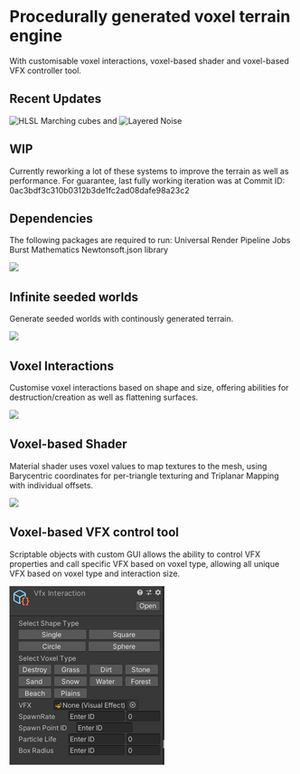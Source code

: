 # Procedurally generated voxel terrain engine
With customisable voxel interactions, voxel-based shader and voxel-based VFX controller tool.

## Recent Updates
![HLSL Marching cubes](https://github.com/Banananaman91/UnityVoxel/blob/main/Assets/Scripts/VoxelTerrain/MMesh/MarchingCubes.compute) and ![Layered Noise](https://github.com/Banananaman91/UnityVoxel/blob/main/Assets/Scripts/VoxelTerrain/MMesh/NoiseGenerator.compute)

## WIP
Currently reworking a lot of these systems to improve the terrain as well as performance.
For guarantee, last fully working iteration was at
Commit ID: 0ac3bdf3c310b0312b3de1fc2ad08dafe98a23c2

## Dependencies
The following packages are required to run:
Universal Render Pipeline
Jobs
Burst
Mathematics
Newtonsoft.json library

![](VoxelWorld.gif)

## Infinite seeded worlds
Generate seeded worlds with continously generated terrain.

![](VoxelGenerating.gif)

## Voxel Interactions
Customise voxel interactions based on shape and size, offering abilities for destruction/creation as well as flattening surfaces.

![](VoxelInteraction.gif)

## Voxel-based Shader
Material shader uses voxel values to map textures to the mesh, using Barycentric coordinates for per-triangle texturing and Triplanar Mapping with individual offsets.

![](VoxelShader.gif)

## Voxel-based VFX control tool
Scriptable objects with custom GUI allows the ability to control VFX properties and call specific VFX based on voxel type, allowing all unique VFX based on voxel type and interaction size.

![](https://raw.githubusercontent.com/Banananaman91/UnityVoxel/main/VFXInteraction.PNG)
